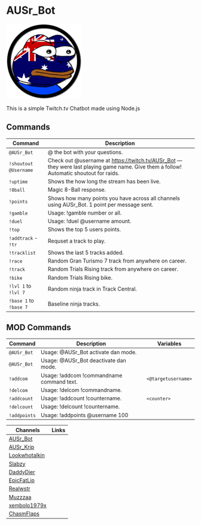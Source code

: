 # AUSr_Bot

![AUSr_Bot](/AUSr_Bot.png)

This is a simple Twitch.tv Chatbot made using Node.js

## Commands

Command                          | Description                                         
---------------------------------|-----------------------------------------------------
`@AUSr_Bot`                      | @ the bot with your questions. 
`!shoutout @Username`            | Check out @username at https://twitch.tv/AUSr_Bot — they were last playing game name. Give them a follow! Automatic shoutout for raids.
`!uptime`                        | Shows the how long the stream has been live.
`!8ball`                         | Magic 8-Ball response.
`!points`                        | Shows how many points you have across all channels using AUSr_Bot. 1 point per message sent.
`!gamble`                        | Usage: !gamble number or all.
`!duel`                          | Usage: !duel @username amount.
`!top`                           | Shows the top 5 users points.
`!addtrack` - `!tr`              | Requset a track to play.
`!tracklist`                     | Shows the last 5 tracks added.
`!race`                          | Random Gran Turismo 7 track from anywhere on career.
`!track`                         | Random Trials Rising track from anywhere on career.
`!bike`                          | Random Trials Rising bike.                                      
`!lvl 1` to `!lvl 7`             | Random ninja track in Track Central.                         
`!base 1` to `!base 7`           | Baseline ninja tracks.                              

## MOD Commands

Command                          | Description                                         | Variables
---------------------------------|-----------------------------------------------------|----------------------------
`@AUSr_Bot`                      | Usage: @AUSr_Bot activate dan mode.                 |
`@AUSr_Bot`                      | Usage: @AUSr_Bot deactivate dan mode.               |
`!addcom`                        | Usage: !addcom !commandname command text.           | `<@targetusername>`
`!delcom`                        | Usage: !delcom !commandname.                        |
`!addcount`                      | Usage: !addcount !countername.                      | `<counter>`
`!delcount`                      | Usage: !delcount !countername.                      |
`!addpoints`                     | Usage: !addpoints @username 100                     |

Channels                                                   | Links
-----------------------------------------------------------|-----------------------------------------------------
[AUSr_Bot](https://www.twitch.tv/AUSr_Bot)                 |
[AUSr_Krip](https://www.twitch.tv/AUSr_Krip)               |
[Lookwhotalkin](https://www.twitch.tv/Lookwhotalkin)       |
[Slabzy](https://www.twitch.tv/Slabzy)                     |
[DaddyDier](https://www.twitch.tv/DaddyDier)               |
[EpicFatLip](https://www.twitch.tv/EpicFatLip)             |
[Realwstr](https://www.twitch.tv/Realwstr)                 |
[Muzzzaa](https://www.twitch.tv/Muzzzaa)                   |
[xembolo1979x](https://www.twitch.tv/xembolo1979x)         |
[ChasmFlaps](https://www.twitch.tv/ChasmFlaps)             |
